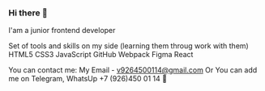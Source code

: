 ### Hi there 👋

I'am a junior frontend developer

Set of tools and skills on my side (learning them throug work with them)
HTML5
CSS3
JavaScript 
GitHub 
Webpack 
Figma 
React 

You can contact me:
My Email - v9264500114@gmail.com
Or You can add me on Telegram, WhatsUp +7 (926)450 01 14 📱

<!--
**Victoria0114/Victoria0114** is a ✨ _special_ ✨ repository because its `README.md` (this file) appears on your GitHub profile.

Here are some ideas to get you started:
- 🔭 I’m currently working on project with movies
- 🌱 I’m currently learning JS deeply
- 👯 I’m looking to collaborate on ...
- 🤔 I’m looking for help with ...
- 💬 Ask me about ...
- 📫 How to reach me: ...
- 😄 Pronouns: ...
- ⚡ Fun fact: ...
-->
